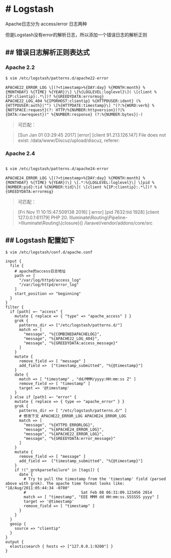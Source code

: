 # # Logstash

Apache日志分为 access/error 日志两种

但是Logstash没有error的解析日志，所以添加一个错误日志的解析正则

## ## 错误日志解析正则表达式

### Apache 2.2
```bash
$ vim /etc/logstash/patterns.d/apache22-error
```
```
APACHE22_ERROR_LOG \[(?<timestamp>%{DAY:day} %{MONTH:month} %{MONTHDAY} %{TIME} %{YEAR})\] \[%{LOGLEVEL:loglevel}\]( \[client %{IP:clientip}:.*\])? %{GREEDYDATA:errormsg}
APACHE22_LOG_404 %{IPORHOST:clientip} %{HTTPDUSER:ident} (%{HTTPDUSER:auth}|"") \[%{HTTPDATE:timestamp}\] "(?:%{WORD:verb} %{NOTSPACE:request}(?: HTTP/%{NUMBER:httpversion})?|%{DATA:rawrequest})" %{NUMBER:response} (?:%{NUMBER:bytes}|-)
```
> 可匹配：

> [Sun Jan 01 03:29:45 2017] [error] [client 91.213.126.147] File does not exist: /data/www/Discuz/upload/discuz, referer: 

### Apache 2.4
```bash

$ vim /etc/logstash/patterns.d/apache24-error
```
```
APACHE24_ERROR_LOG \[(?<timestamp>%{DAY:day} %{MONTH:month} %{MONTHDAY} %{TIME} %{YEAR})\] \[.*:%{LOGLEVEL:loglevel}\] \[pid %{NUMBER:pid}:tid %{NUMBER:tid}\]( \[client %{IP:clientip}:.*\])? %{GREEDYDATA:errormsg}
```

> 可匹配：

> [Fri Nov 11 10:15:47.509138 2016] [:error] [pid 7632:tid 1928] [client 127.0.0.1:61179] PHP  20. Illuminate\\Routing\\Pipeline->Illuminate\\Routing\\{closure}() /laravel/vendor/addons/core/src


## ## Logstash 配置如下
```
$ vim /etc/logstash/conf.d/apache.conf
```
```
input {
  file {
    # apache的access日志地址
    path => [
      "/var/log/httpd/access_log"
      "/var/log/httpd/error_log"
    ]
    start_position => "beginning"
  }
}
filter {
  if [path] =~ "access" {
    mutate { replace => { "type" => "apache_access" } }
    grok {
      patterns_dir => ["/etc/logstash/patterns.d/"]
      match => [
        "message", "%{COMBINEDAPACHELOG}",
        "message", "%{APACHE22_LOG_404}",
        "message", "%{GREEDYDATA:access_message}"
      ]
    }
    mutate {
      remove_field => [ "message" ]
      add_field =>  ["timestamp_submitted", "%{@timestamp}"]
    }
    date {
      match => [ "timestamp" , "dd/MMM/yyyy:HH:mm:ss Z" ]
      remove_field => [ "timestamp" ]
      target => '@timestamp'
    }
  } else if [path] =~ "error" {
    mutate { replace => { type => "apache_error" } }
    grok {
      patterns_dir => [ "/etc/logstash/patterns.d/" ]
      # 修改下文 APACHE22_ERROR_LOG APACHE24_ERROR_LOG 
      match => [
        "message", "%{HTTPD_ERRORLOG}",
        "message", "%{APACHE24_ERROR_LOG}",
        "message", "%{APACHE22_ERROR_LOG}",
        "message", "%{GREEDYDATA:error_message}"
      ]
    }
    mutate {
      remove_field => [ "message" ]
      add_field =>  ["timestamp_submitted", "%{@timestamp}"]
    }
    if !("_grokparsefailure" in [tags]) {
      date {
        # Try to pull the timestamp from the 'timestamp' field (parsed above with grok). The apache time format looks like: "18/Aug/2011:05:44:34 -0700"
        #                        Sat Feb 08 06:31:09.123456 2014
        match => [ "timestamp", "EEE MMM dd HH:mm:ss.SSSSSS yyyy" ]
        target => '@timestamp'
        remove_field => [ "timestamp" ]
      }
    }
  }
  geoip {
    source => "clientip"
  }
}
output {
  elasticsearch { hosts => ["127.0.0.1:9200"] }
}

```



